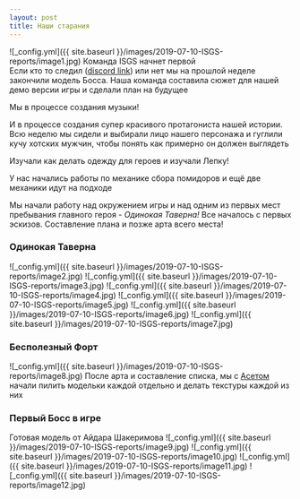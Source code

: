 ```yaml
---
layout: post
title: Наши старания
---
```

![_config.yml]({{ site.baseurl }}/images/2019-07-10-ISGS-reports/image1.jpg)
Команда ISGS начнет первой \
Если кто то следил ([discord link](https://discord.gg/qYJS5ZT)) или нет мы на прошлой неделе закончили модель Босса. Наша команда составила сюжет для нашей демо версии игры и сделали план на будущее

Мы в процессе создания музыки!

И в процессе создания супер красивого протагониста нашей истории. Всю неделю мы сидели и выбирали лицо нашего персонажа и гуглили кучу хотских мужчин, чтобы понять как примерно он должен выглядеть 

Изучали как делать одежду для героев и изучали Лепку!

У нас начались работы по механике сбора помидоров 
и ещё две механики идут на подходе

Мы начали работу над окружением игры и над одним из первых мест пребывания главного героя - *Одинокая Таверна!*
Все началось с первых эскизов. Составление плана и позже арта всего места!
### Одинокая Таверна
![_config.yml]({{ site.baseurl }}/images/2019-07-10-ISGS-reports/image2.jpg)
![_config.yml]({{ site.baseurl }}/images/2019-07-10-ISGS-reports/image3.jpg)
![_config.yml]({{ site.baseurl }}/images/2019-07-10-ISGS-reports/image4.jpg)
![_config.yml]({{ site.baseurl }}/images/2019-07-10-ISGS-reports/image5.jpg)
![_config.yml]({{ site.baseurl }}/images/2019-07-10-ISGS-reports/image6.jpg)
![_config.yml]({{ site.baseurl }}/images/2019-07-10-ISGS-reports/image7.jpg)

### Бесполезный Форт

![_config.yml]({{ site.baseurl }}/images/2019-07-10-ISGS-reports/image8.jpg)
После арта и составление списка, мы с [Асетом](https://t.me/janeoa) начали пилить модельки каждой отдельно и делать текстуры каждой из них

### Первый Босс в игре
Готовая модель от Айдара Шакеримова
![_config.yml]({{ site.baseurl }}/images/2019-07-10-ISGS-reports/image9.jpg)
![_config.yml]({{ site.baseurl }}/images/2019-07-10-ISGS-reports/image10.jpg)
![_config.yml]({{ site.baseurl }}/images/2019-07-10-ISGS-reports/image11.jpg)
![_config.yml]({{ site.baseurl }}/images/2019-07-10-ISGS-reports/image12.jpg)